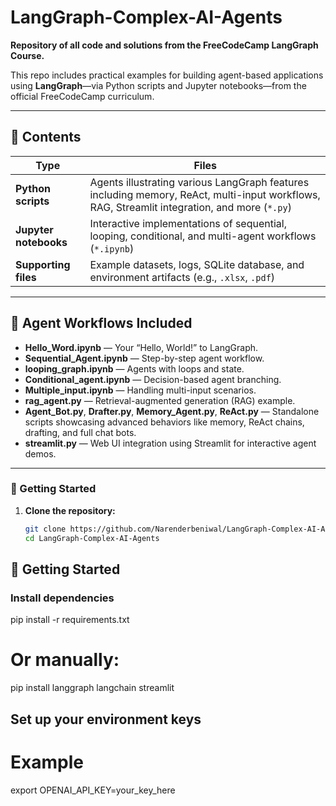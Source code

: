 # LangGraph-Complex-AI-Agents

**Repository of all code and solutions from the FreeCodeCamp LangGraph Course.**

This repo includes practical examples for building agent-based applications using **LangGraph**—via Python scripts and Jupyter notebooks—from the official FreeCodeCamp curriculum.

---

## 📂 Contents

| Type | Files |
|------|-------|
| **Python scripts** | Agents illustrating various LangGraph features including memory, ReAct, multi-input workflows, RAG, Streamlit integration, and more (`*.py`) |
| **Jupyter notebooks** | Interactive implementations of sequential, looping, conditional, and multi-agent workflows (`*.ipynb`) |
| **Supporting files** | Example datasets, logs, SQLite database, and environment artifacts (e.g., `.xlsx`, `.pdf`) |

---

## 🤖 Agent Workflows Included

- **Hello_Word.ipynb** — Your “Hello, World!” to LangGraph.  
- **Sequential_Agent.ipynb** — Step-by-step agent workflow.  
- **looping_graph.ipynb** — Agents with loops and state.  
- **Conditional_agent.ipynb** — Decision-based agent branching.  
- **Multiple_input.ipynb** — Handling multi-input scenarios.  
- **rag_agent.py** — Retrieval-augmented generation (RAG) example.  
- **Agent_Bot.py**, **Drafter.py**, **Memory_Agent.py**, **ReAct.py** — Standalone scripts showcasing advanced behaviors like memory, ReAct chains, drafting, and full chat bots.  
- **streamlit.py** — Web UI integration using Streamlit for interactive agent demos.  

---

### 🚀 Getting Started

1. **Clone the repository:**
   ```bash
   git clone https://github.com/Narenderbeniwal/LangGraph-Complex-AI-Agents.git
   cd LangGraph-Complex-AI-Agents
  ## 🚀 Getting Started

### Install dependencies
pip install -r requirements.txt
# Or manually:
pip install langgraph langchain streamlit

## Set up your environment keys 
# Example
export OPENAI_API_KEY=your_key_here



